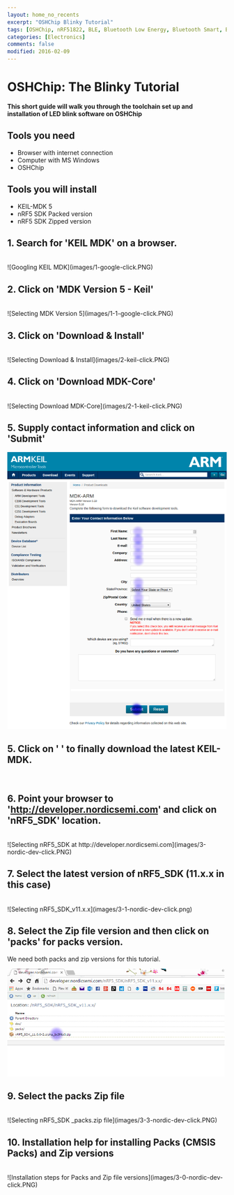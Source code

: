 ```yaml
---
layout: home_no_recents
excerpt: "OSHChip Blinky Tutorial"
tags: [OSHChip, nRF51822, BLE, Bluetooth Low Energy, Bluetooth Smart, Blinky, Tutorial]
categories: [Electronics]
comments: false
modified: 2016-02-09
---
```


# OSHChip: The Blinky Tutorial

**This short guide will walk you through the toolchain set up and installation of LED blink software on OSHChip**

## Tools you need
- Browser with internet connection
- Computer with MS Windows
- OSHChip


## Tools you will install
- KEIL-MDK 5
- nRF5 SDK Packed version
- nRF5 SDK Zipped version




## 1.  Search for 'KEIL MDK' on a browser.
<BR>
![Googling KEIL MDK](images/1-google-click.PNG)




## 2.  Click on 'MDK Version 5 - Keil'
<BR>
![Selecting MDK Version 5](images/1-1-google-click.PNG)




## 3.  Click on 'Download & Install'
<BR>
![Selecting Download & Install](images/2-keil-click.PNG)




## 4.  Click on 'Download MDK-Core'
<BR>
![Selecting Download MDK-Core](images/2-1-keil-click.PNG)


## 5.  Supply contact information and click on 'Submit'
![Supplying information and selecting Download](images/2-2-keil-click.PNG)


## 5.  Click on '   ' to finally download the latest KEIL-MDK.
<BR>




## 6.  Point your browser to 'http://developer.nordicsemi.com' and click on 'nRF5_SDK' location.
<BR>
![Selecting nRF5_SDK at http://developer.nordicsemi.com](images/3-nordic-dev-click.PNG)




## 7.  Select the latest version of nRF5_SDK (11.x.x in this case)
<BR>
![Selecting nRF5_SDK_v11.x.x](images/3-1-nordic-dev-click.png)




## 8.  Select the Zip file version and then click on 'packs' for packs version. <BR> 
We need both packs and zip versions for this tutorial. <BR>

![Selecting nRF5_SDK .zip file and then packs folder](images/3-2-nordic-dev-click.PNG)




## 9.  Select the packs Zip file
<BR>
![Selecting nRF5_SDK _packs.zip file](images/3-3-nordic-dev-click.PNG)




## 10. Installation help for installing Packs (CMSIS Packs) and Zip versions
<BR>
![Installation steps for Packs and Zip file versions](images/3-0-nordic-dev-click.PNG)

